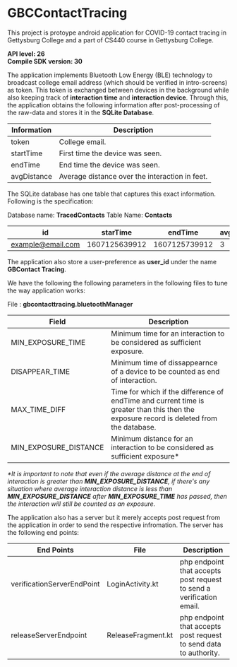 # GBCContactTracing

This project is protoype android application for COVID-19 contact tracing in Gettysburg College and a part of CS440 course in Gettysburg College. 

**API level: 26 \
Compile SDK version: 30**

The application implements Bluetooth Low Energy (BLE) technology to broadcast college email address (which should be verified in intro-screens) as token. This token is exchanged between devices in the background while also keeping track of 
**interaction time** and **interaction device**. Through this, the application obtains the following information after post-processing of the raw-data and stores it in the **SQLite Database**.


| Information      | Description |
| ----------- | ----------- |
| token      | College email. |
| startTime   | First time the device was seen. |
| endTime   | End time the device was seen. |
| avgDistance   | Average distance over the interaction in feet. |

The SQLite database has one table that captures this exact information. Following is the specification: 

Database name: **TracedContacts**
Table Name: **Contacts**

| id | starTime | endTime| avgDistance
| ----------- | ----------- | ----------- |  ----------- |
| example@email.com |  1607125639912 |  1607125739912 | 3 |

The application also store a user-preference as **user_id** under the name **GBContact Tracing**.

We have the following the following parameters in the following files to tune the way application works:

File : **gbcontacttracing.bluetoothManager**

| Field      | Description |
| ----------- | ----------- |
| MIN_EXPOSURE_TIME | Minimum time for an interaction to be considered as sufficient exposure. |
| DISAPPEAR_TIME   | Minimum time of dissappearnce of a device to be counted as end of interaction. |
| MAX_TIME_DIFF   | Time for which if the difference of endTime and current time is greater than this then the exposure record is deleted from the database. |
| MIN_EXPOSURE_DISTANCE   | Minimum distance for an interaction to be considered as sufficient exposure* |

_*It is important to note that even if the average distance at the end of interaction is greater than **MIN_EXPOSURE_DISTANCE**, if there's any situation where average interaction distance is less than **MIN_EXPOSURE_DISTANCE** after **MIN_EXPOSURE_TIME** has passed, then the interaction will still be counted as an exposure._

The application also has a server but it merely accepts post request from the application in order to send the respective infromation. The server has the following end points:

| End Points   | File  | Description |
| ----------- | -----------|----------- |
| verificationServerEndPoint | LoginActivity.kt | php endpoint that accepts post request to send a verification email. |
| releaseServerEndpoint | ReleaseFragment.kt | php endpoint that accepts post request to send data to authority. |

